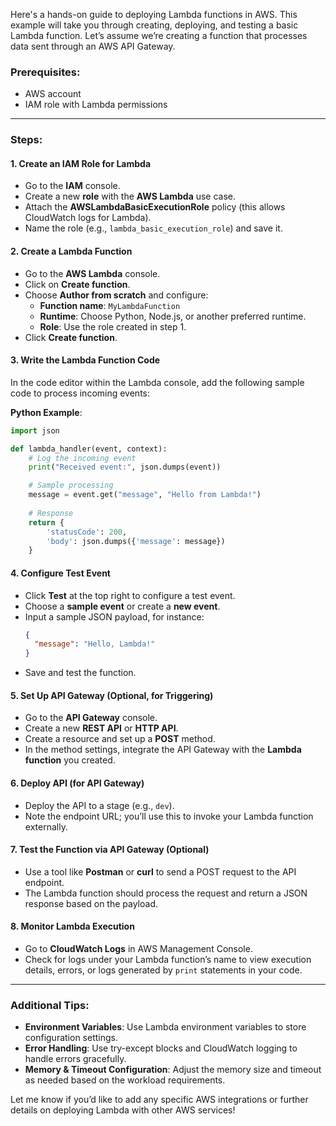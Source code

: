 Here's a hands-on guide to deploying Lambda functions in AWS. This example will take you through creating, deploying, and testing a basic Lambda function. Let’s assume we’re creating a function that processes data sent through an AWS API Gateway.

### Prerequisites:
- AWS account
- IAM role with Lambda permissions

---

### Steps:

#### 1. **Create an IAM Role for Lambda**

   - Go to the **IAM** console.
   - Create a new **role** with the **AWS Lambda** use case.
   - Attach the **AWSLambdaBasicExecutionRole** policy (this allows CloudWatch logs for Lambda).
   - Name the role (e.g., `lambda_basic_execution_role`) and save it.

#### 2. **Create a Lambda Function**

   - Go to the **AWS Lambda** console.
   - Click on **Create function**.
   - Choose **Author from scratch** and configure:
     - **Function name**: `MyLambdaFunction`
     - **Runtime**: Choose Python, Node.js, or another preferred runtime.
     - **Role**: Use the role created in step 1.
   - Click **Create function**.

#### 3. **Write the Lambda Function Code**

   In the code editor within the Lambda console, add the following sample code to process incoming events:

   **Python Example**:
   ```python
   import json

   def lambda_handler(event, context):
       # Log the incoming event
       print("Received event:", json.dumps(event))

       # Sample processing
       message = event.get("message", "Hello from Lambda!")
       
       # Response
       return {
           'statusCode': 200,
           'body': json.dumps({'message': message})
       }
   ```

#### 4. **Configure Test Event**

   - Click **Test** at the top right to configure a test event.
   - Choose a **sample event** or create a **new event**.
   - Input a sample JSON payload, for instance:
     ```json
     {
       "message": "Hello, Lambda!"
     }
     ```
   - Save and test the function.

#### 5. **Set Up API Gateway (Optional, for Triggering)**

   - Go to the **API Gateway** console.
   - Create a new **REST API** or **HTTP API**.
   - Create a resource and set up a **POST** method.
   - In the method settings, integrate the API Gateway with the **Lambda function** you created.

#### 6. **Deploy API (for API Gateway)**

   - Deploy the API to a stage (e.g., `dev`).
   - Note the endpoint URL; you’ll use this to invoke your Lambda function externally.

#### 7. **Test the Function via API Gateway (Optional)**

   - Use a tool like **Postman** or **curl** to send a POST request to the API endpoint.
   - The Lambda function should process the request and return a JSON response based on the payload.

#### 8. **Monitor Lambda Execution**

   - Go to **CloudWatch Logs** in AWS Management Console.
   - Check for logs under your Lambda function’s name to view execution details, errors, or logs generated by `print` statements in your code.

---

### Additional Tips:

- **Environment Variables**: Use Lambda environment variables to store configuration settings.
- **Error Handling**: Use try-except blocks and CloudWatch logging to handle errors gracefully.
- **Memory & Timeout Configuration**: Adjust the memory size and timeout as needed based on the workload requirements.

Let me know if you’d like to add any specific AWS integrations or further details on deploying Lambda with other AWS services!
